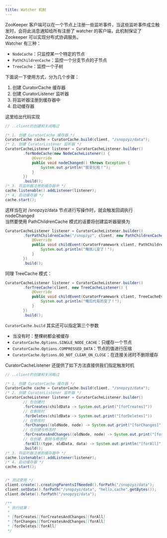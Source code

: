 ```yaml
---
title: Watcher 机制
---
```


ZooKeeper 客户端可以在一个节点上注册一些监听事件，当这些监听事件成立触发时，会将此消息通知给所有注册了 watcher 的客户端，此机制保证了 Zookeeper 可以实现分布式协调服务。  
Watcher 有三种：
- `NodeCache`：只监控某一个特定的节点
- `PathChildrenCache`：监控一个分支节点的子节点
- `TreeCache`：监控一个子树

下面说一下使用方式，分为几个步骤：  
1. 创建 CuratorCache 缓存器
2. 创建 CuratorListener 监听器
3. 将监听器注册到缓存器中
4. 启动缓存器

这里给出代码实现      

```java
// ..client的创建和关闭略过

/* 1. 创建 CuratorCache 缓存器 */
CuratorCache cache = CuratorCache.build(client, "/snopzyz/data");
/* 2. 创建 CuratorListener 监听器 */
CuratorCacheListener listener = CuratorCacheListener.builder()
        .forNodeCache(new NodeCacheListener() {
            @Override
            public void nodeChanged() throws Exception {
                System.out.println("我变化啦！");
            }
        })
        .build();
/* 3. 将监听器注册到缓存器中 */
cache.listenable().addListener(listener);
/* 4. 启动缓存器 */
cache.start();
```

这样当在对 /snopzyz/data 节点进行写操作时，就会触发回调执行 nodeChanged   
当然要使用 PathChildrenCache 模式的话要将创建监听器替换为

```java
CuratorCacheListener listener = CuratorCacheListener.builder()
        .forPathChildrenCache("/snopzyz", client, new PathChildrenCacheListener() {
            @Override
            public void childEvent(CuratorFramework client, PathChildrenCacheEvent event) throws Exception {
                System.out.println("俺孩儿变了！");
            }
        })
        .build();
```

同理 TreeCache 模式：  

```java
CuratorCacheListener listener = CuratorCacheListener.builder()
        .forTreeCache(client, new TreeCacheListener() {
            @Override
            public void childEvent(CuratorFramework client, TreeCacheEvent event) throws Exception {
                System.out.println("俺后代有的变了！");
            }
        })
        .build();
```

`CuratorCache.build` 其实还可以指定第三个参数    
- 当没有时：整棵树都会被缓存
- `CuratorCache.Options.SINGLE_NODE_CACHE`：只缓存一个节点
- `CuratorCache.Options.COMPRESSED_DATA`：节点的值进行压缩
- `CuratorCache.Options.DO_NOT_CLEAR_ON_CLOSE`：在连接关闭时不删除缓存

CuratorCacheListener 还提供了如下方法直接供我们指定触发时机    

```java
// ..client的创建和关闭略过

/* 1. 创建 CuratorCache 缓存器 */
CuratorCache cache = CuratorCache.build(client, "/snopzyz/data");
/* 2. 创建 CuratorListener 监听器 */
CuratorCacheListener listener = CuratorCacheListener.builder()
        // 在创建时
        .forCreates(childData -> System.out.print("[forCreates]"))
        // 在删除时
        .forDeletes(childData -> System.out.print("[forDeletes]"))
        // 在修改时
        .forChanges((oldNode, node) -> System.out.print("[forChanges]"))
        // 在创建与修改时
        .forCreatesAndChanges((oldNode, node) -> System.out.print("[forCreatesAndChanges]"))
        // 在创建、删除与修改时
        .forAll((type, oldData, data) -> System.out.println("[forAll]"))
        .build();
/* 3. 将监听器注册到缓存器中 */
cache.listenable().addListener(listener);
/* 4. 启动缓存器 */
cache.start();


/* 测试使用 */
client.create().creatingParentsIfNeeded().forPath("/snopzyz/data");
client.setData().forPath("/snopzyz/data", "hello,cache".getBytes());
client.delete().forPath("/snopzyz/data");

/**
 * 执行结果：
 * 
 * [forCreates][forCreatesAndChanges][forAll]
 * [forChanges][forCreatesAndChanges][forAll]
 * [forDeletes][forAll]
 */
```

